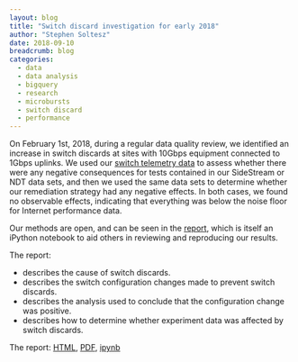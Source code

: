```yaml
---
layout: blog
title: "Switch discard investigation for early 2018"
author: "Stephen Soltesz"
date: 2018-09-10
breadcrumb: blog
categories:
  - data
  - data analysis
  - bigquery
  - research
  - microbursts
  - switch discard
  - performance
---
```


On February 1st, 2018, during a regular data quality review, we identified an
increase in switch discards at sites with 10Gbps equipment connected to 1Gbps
uplinks. We used our [switch telemetry
data](https://www.measurementlab.net/blog/disco-dataset/) to assess whether
there were any negative consequences for tests contained in our SideStream or NDT data sets, and
then we used the same data sets to determine whether our remediation strategy
had any negative effects. In both cases, we found no observable effects,
indicating that everything was below the noise floor for Internet performance data.

<!--more-->

Our methods are open, and can be seen in the [report](/data/docs/analysis/discard-analysis-2018/), which is itself an iPython
notebook to aid others in reviewing and reproducing our results.

The report:
* describes the cause of switch discards.
* describes the switch configuration changes made to prevent switch discards.
* describes the analysis used to conclude that the configuration change was positive.
* describes how to determine whether experiment data was affected by switch discards.

The report: [HTML](/data/docs/analysis/discard-analysis-2018/), [PDF](/publications/discard-analysis-2018.pdf), [ipynb](https://github.com/m-lab/website/raw/master/notebooks/discard-analysis-2018.ipynb)
